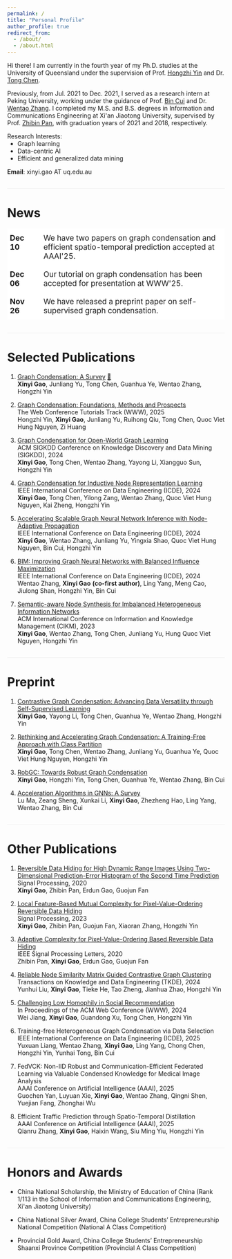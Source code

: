 ```yaml
---
permalink: /
title: "Personal Profile"
author_profile: true
redirect_from: 
  - /about/
  - /about.html
---
```


Hi there! I am currently in the fourth year of my Ph.D. studies at the University of Queensland under the supervision of Prof. [Hongzhi Yin](https://sites.google.com/view/hongzhi-yin/home) and Dr. [Tong Chen](https://researchers.uq.edu.au/researcher/27868).  

Previously, from Jul. 2021 to Dec. 2021, I served as a research intern at Peking University, working under the guidance of Prof. [Bin Cui](https://cuibinpku.github.io/) and Dr. [Wentao Zhang](https://zwt233.github.io/). I completed my M.S. and B.S. degrees in Information and Communications Engineering at Xi'an Jiaotong University, supervised by Prof. [Zhibin Pan](https://www.researchgate.net/profile/Zhibin-Pan-2), with graduation years of 2021 and 2018, respectively.  

<p style="margin: 0;">Research Interests:</p>

<ul style="margin: 0;">
<li style="margin: 0;"> Graph learning </li>
<li style="margin: 0;"> Data-centric AI </li>
<li > Efficient and generalized data mining </li>
</ul>

**Email**: xinyi.gao AT uq.edu.au 



<div style="margin-top: 30px; border-top: 1px solid #f0f0f0;"></div>



News
======

<style type="text/css">
.tg  {border-collapse:collapse;border-spacing:0;}
.tg td{border-color:black;border-style:solid;border-width:1px;font-size:17.5px;
  overflow:hidden;padding:10px 5px;word-break:normal;}
.tg th{border-color:black;border-style:solid;border-width:1px;font-size:17.5px;
  font-weight:normal;overflow:hidden;padding:10px 5px;word-break:normal;}
.tg .tg-oe15{background-color:#ffffff;border-color:#ffffff;text-align:left;vertical-align:top}
.tg .tg-3m6e{background-color:#ffffff;border-color:#ffffff;font-weight:bold;text-align:left;vertical-align:top}
</style>
<table class="tg"><thead>
  <tr>
    <th class="tg-3m6e">Dec 10</th>
    <th class="tg-oe15"></th>
    <th class="tg-oe15"></th>
    <th class="tg-oe15">We have two papers on graph condensation and efficient spatio-temporal prediction accepted at AAAI'25.</th>
  </tr></thead>
<tbody>
  <tr>
    <td class="tg-3m6e">Dec 06</td>
    <td class="tg-oe15"></td>
    <td class="tg-oe15"></td>
    <td class="tg-oe15">Our tutorial on graph condensation has been accepted for presentation at WWW'25.</td>
  </tr>
  <tr>
    <td class="tg-3m6e">Nov 26</td>
    <td class="tg-oe15"></td>
    <td class="tg-oe15"></td>
    <td class="tg-oe15">We have released a preprint paper on self-supervised graph condensation.</td>
  </tr>
</tbody>
</table>



<div style="margin-top: 30px; border-top: 1px solid #f0f0f0;"></div>


Selected Publications
======

1. [Graph Condensation: A Survey](https://arxiv.org/abs/2401.11720v2) [📖](https://github.com/XYGaoG/Graph-Condensation-Papers)  
**Xinyi Gao**, Junliang Yu, Tong Chen, Guanhua Ye, Wentao Zhang, Hongzhi Yin


1. [Graph Condensation: Foundations, Methods and Prospects](https://www2025.thewebconf.org/tutorials-track)  
The Web Conference Tutorials Track (WWW), 2025  
Hongzhi Yin, **Xinyi Gao**, Junliang Yu, Ruihong Qiu, Tong Chen, Quoc Viet Hung Nguyen, Zi Huang  


1. [Graph Condensation for Open-World Graph Learning](https://arxiv.org/abs/2405.17003)  
ACM SIGKDD Conference on Knowledge Discovery and Data Mining (SIGKDD), 2024  
**Xinyi Gao**, Tong Chen, Wentao Zhang, Yayong Li, Xiangguo Sun, Hongzhi Yin

1. [Graph Condensation for Inductive Node Representation Learning](https://arxiv.org/abs/2307.15967)  
IEEE International Conference on Data Engineering (ICDE), 2024  
**Xinyi Gao**, Tong Chen, Yilong Zang, Wentao Zhang, Quoc Viet Hung Nguyen, Kai Zheng, Hongzhi Yin

1. [Accelerating Scalable Graph Neural Network Inference with Node-Adaptive Propagation](https://arxiv.org/abs/2310.10998)    
IEEE International Conference on Data Engineering (ICDE), 2024  
**Xinyi Gao**, Wentao Zhang, Junliang Yu, Yingxia Shao, Quoc Viet Hung Nguyen, Bin Cui, Hongzhi Yin

1. [BIM: Improving Graph Neural Networks with Balanced Influence Maximization](https://ieeexplore.ieee.org/document/10597992)  
IEEE International Conference on Data Engineering (ICDE), 2024  
Wentao Zhang, **Xinyi Gao** **(co-first author)**, Ling Yang, Meng Cao, Jiulong Shan, Hongzhi Yin, Bin Cui

1. [Semantic-aware Node Synthesis for Imbalanced Heterogeneous Information Networks](https://arxiv.org/abs/2302.14061)  
ACM International Conference on Information and Knowledge Management (CIKM), 2023  
**Xinyi Gao**, Wentao Zhang, Tong Chen, Junliang Yu, Hung Quoc Viet Nguyen, Hongzhi Yin


<div style="margin-top: 30px; border-top: 1px solid #f0f0f0;"></div>


Preprint
======


1. [Contrastive Graph Condensation: Advancing Data Versatility through Self-Supervised Learning](https://arxiv.org/abs/2411.17063)  
**Xinyi Gao**, Yayong Li, Tong Chen, Guanhua Ye, Wentao Zhang, Hongzhi Yin

1. [Rethinking and Accelerating Graph Condensation: A Training-Free Approach with Class Partition](https://arxiv.org/abs/2405.13707)  
**Xinyi Gao**, Tong Chen, Wentao Zhang, Junliang Yu, Guanhua Ye, Quoc Viet Hung Nguyen, Hongzhi Yin

1. [RobGC: Towards Robust Graph Condensation](https://arxiv.org/abs/2406.13200)  
**Xinyi Gao**, Hongzhi Yin, Tong Chen, Guanhua Ye, Wentao Zhang, Bin Cui

1. [Acceleration Algorithms in GNNs: A Survey](https://arxiv.org/abs/2405.04114)  
Lu Ma, Zeang Sheng, Xunkai Li, **Xinyi Gao**, Zhezheng Hao, Ling Yang, Wentao Zhang, Bin Cui



<div style="margin-top: 30px; border-top: 1px solid #f0f0f0;"></div>




Other Publications
======

1. [Reversible Data Hiding for High Dynamic Range Images Using Two-Dimensional Prediction-Error Histogram of the Second Time Prediction](https://www.sciencedirect.com/science/article/pii/S0165168420301225)  
Signal Processing, 2020  
**Xinyi Gao**, Zhibin Pan, Erdun Gao, Guojun Fan

1. [Local Feature-Based Mutual Complexity for Pixel-Value-Ordering Reversible Data Hiding](https://www.sciencedirect.com/science/article/pii/S0165168422003723)  
Signal Processing, 2023  
**Xinyi Gao**, Zhibin Pan, Guojun Fan, Xiaoran Zhang, Hongzhi Yin

1. [Adaptive Complexity for Pixel-Value-Ordering Based Reversible Data Hiding](https://ieeexplore.ieee.org/document/9098041)  
IEEE Signal Processing Letters, 2020  
Zhibin Pan, **Xinyi Gao**, Erdun Gao, Guojun Fan

1. [Reliable Node Similarity Matrix Guided Contrastive Graph Clustering](https://arxiv.org/abs/2408.03765)  
Transactions on Knowledge and Data Engineering (TKDE), 2024  
Yunhui Liu, **Xinyi Gao**, Tieke He, Tao Zheng, Jianhua Zhao, Hongzhi Yin

1. [Challenging Low Homophily in Social Recommendation](https://dl.acm.org/doi/abs/10.1145/3589334.3645460)  
In Proceedings of the ACM Web Conference (WWW), 2024  
Wei Jiang, **Xinyi Gao**, Guandong Xu, Tong Chen, Hongzhi Yin

1. Training-free Heterogeneous Graph Condensation via Data Selection  
IEEE International Conference on Data Engineering (ICDE), 2025  
Yuxuan Liang, Wentao Zhang, **Xinyi Gao**, Ling Yang, Chong Chen, Hongzhi Yin, Yunhai Tong, Bin Cui

1. FedVCK: Non-IID Robust and Communication-Efficient Federated Learning via Valuable Condensed Knowledge for Medical Image Analysis  
AAAI Conference on Artificial Intelligence (AAAI), 2025  
Guochen Yan, Luyuan Xie, **Xinyi Gao**, Wentao Zhang, Qingni Shen, Yuejian Fang, Zhonghai Wu  

1. Efficient Traffic Prediction through Spatio-Temporal Distillation  
AAAI Conference on Artificial Intelligence (AAAI), 2025  
Qianru Zhang, **Xinyi Gao**, Haixin Wang, Siu Ming Yiu, Hongzhi Yin  



<div style="margin-top: 30px; border-top: 1px solid #f0f0f0;"></div>



Honors and Awards
======
* China National Scholarship, the Ministry of Education of China 
(Rank 1/113 in the School of Information and Communications Engineering, Xi'an Jiaotong University)

* China National Silver Award, China College Students’ Entrepreneurship National Competition
(National A Class Competition)

* Provincial Gold Award, China College Students’ Entrepreneurship Shaanxi Province
Competition (Provincial A Class Competition)






<!-- Academic Experiences
======

**[2022.01-Present]** The University of Queensland (UQ), Ph.D. student. Supervisor: Prof. Hongzhi Yin

**[2021.06-2021.12]** Peking University (PKU), Research Intern. Supervisors: Prof. Bin Cui and Dr. Wentao Zhang

**[2018.06-2021.06]** Xi'an Jiaotong University (XJTU), M.S. in Information and Communications Engineering. Supervisor: Prof. Zhibin Pan

**[2014.09-2018.06]** Xi'an Jiaotong University (XJTU), B.S. in Information and Communications Engineering -->


